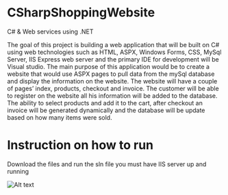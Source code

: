 # CSharpShoppingWebsite

C# & Web services using .NET 

The goal of this project is building a web application that will be built on C# using web technologies such as HTML, ASPX, Windows Forms, CSS, MySql Server, IIS Express web server and the primary IDE for development will be Visual studio. The main purpose of this application would be to create a website that would use ASPX pages to pull data from the mySql database and display the information on the website. The website will have a couple of pages’ index, products, checkout and invoice. The customer will be able to register on the website all his information will be added to the database. The ability to select products and add it to the cart, after checkout an invoice will be generated dynamically and the database will be update based on how many items were sold.

# Instruction on how to run
Download the files and run the sln file you must have IIS server up and running

![Alt text](relative/FinalProject/FinalProject/img.png)
